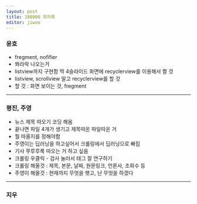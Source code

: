 ```yaml
---
layout: post
title: 180906 회의록
editor: jiwoo
---
```


### 윤호

* fregment, nofifier
* 쫘라락 나오는거
* listview까지 구현함 딱 4슬라이드 화면에 recyclerview를 이용해서 짤 것
* listview, scrollview 말고 recyclerview를 할 것
* 할 것 : 화면 보이는 것, fregment 

***

### 평진, 주영

* 뉴스 제목 따오기 코딩 해옴
* 끝나면 파일 4개가 생기고 제목따온 파일따온 거
* 뭘 따올지를 정해야함
* 주영이는 딥러닝을 하고싶어서 크롤링에서 딥러닝으로 빠짐
* 기사 쭈루루룩 따오는 거 하고 싶음
* 크롤링 우클릭 - 검사 눌러서 태그 잘 연구하기
* 크롤링 해올것 : 제목, 본문, 날짜, 원문링크, 언론사, 조회수 등
* 주영이 해올것 : 현재까지 무엇을 햇고, 난 무엇을 하겠다

***

### 지우
